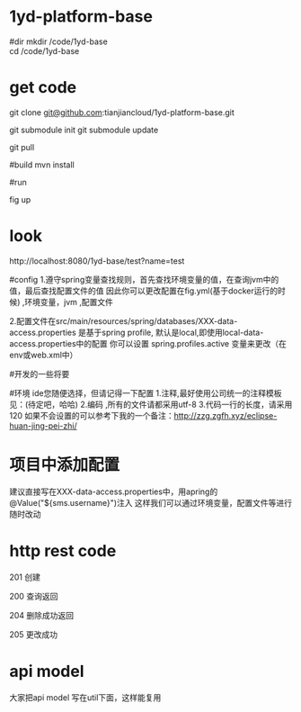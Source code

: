 # 1yd-platform-base
#dir
mkdir /code/1yd-base  
cd /code/1yd-base  

# get  code
git clone git@github.com:tianjiancloud/1yd-platform-base.git

git submodule init
git submodule update

git pull

#build
mvn install

#run

fig up

# look
http://localhost:8080/1yd-base/test?name=test

#config
1.遵守spring变量查找规则，首先查找环境变量的值，在查询jvm中的值，最后查找配置文件的值
  因此你可以更改配置在fig.yml(基于docker运行的时候) ,环境变量，jvm ,配置文件
  
2.配置文件在src/main/resources/spring/databases/XXX-data-access.properties
是基于spring profile, 默认是local,即使用local-data-access.properties中的配置
你可以设置 spring.profiles.active 变量来更改（在env或web.xml中）


#开发的一些将要

#环境
ide您随便选择，但请记得一下配置
1.注释,最好使用公司统一的注释模板 见：(待定吧，哈哈)
2.编码 ,所有的文件请都采用utf-8
3.代码一行的长度，请采用120
如果不会设置的可以参考下我的一个备注：http://zzg.zgfh.xyz/eclipse-huan-jing-pei-zhi/

# 项目中添加配置
建议直接写在XXX-data-access.properties中，用apring的 @Value("${sms.username}")注入
这样我们可以通过环境变量，配置文件等进行随时改动


# http rest code

201 创建

200 查询返回

204 删除成功返回

205 更改成功

# api model

大家把api model 写在util下面，这样能复用








